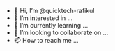- 👋 Hi, I’m @quicktech-rafikul
- 👀 I’m interested in ...
- 🌱 I’m currently learning ...
- 💞️ I’m looking to collaborate on ...
- 📫 How to reach me ...

<!---
quicktech-rafikul/quicktech-rafikul is a ✨ special ✨ repository because its `README.md` (this file) appears on your GitHub profile.
You can click the Preview link to take a look at your changes.
--->
